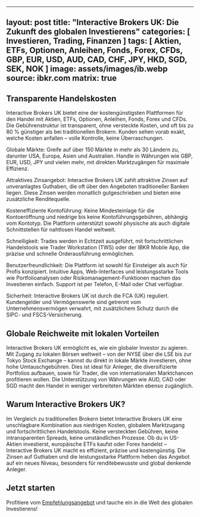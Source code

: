 
---
layout: post
title: "Interactive Brokers UK: Die Zukunft des globalen Investierens"
categories: [ Investieren, Trading, Finanzen ]
tags: [ Aktien, ETFs, Optionen, Anleihen, Fonds, Forex, CFDs, GBP, EUR, USD, AUD, CAD, CHF, JPY, HKD, SGD, SEK, NOK ]
image: assets/images/ib.webp
source: ibkr.com
matrix: true
---

## Transparente Handelskosten
Interactive Brokers UK bietet eine der kostengünstigsten Plattformen für den Handel mit Aktien, ETFs, Optionen, Anleihen, Fonds, Forex und CFDs. Die Gebührenstruktur ist transparent, ohne versteckte Kosten, und oft bis zu 80 % günstiger als bei traditionellen Brokern. Kunden sehen vorab exakt, welche Kosten anfallen – volle Kontrolle, keine Überraschungen.

Globale Märkte: Greife auf über 150 Märkte in mehr als 30 Ländern zu, darunter USA, Europa, Asien und Australien. Handle in Währungen wie GBP, EUR, USD, JPY und vielen mehr, mit direkten Marktzugängen für maximale Effizienz.

Attraktives Zinsangebot: Interactive Brokers UK zahlt attraktive Zinsen auf unveranlagtes Guthaben, die oft über den Angeboten traditioneller Banken liegen. Diese Zinsen werden monatlich gutgeschrieben und bieten eine zusätzliche Renditequelle.

Kosteneffiziente Kontoführung: Keine Mindesteinlage für die Kontoeröffnung und niedrige bis keine Kontoführungsgebühren, abhängig vom Kontotyp. Die Plattform unterstützt sowohl physische als auch digitale Schnittstellen für nahtlosen Handel weltweit.

Schnelligkeit: Trades werden in Echtzeit ausgeführt, mit fortschrittlichen Handelstools wie Trader Workstation (TWS) oder der IBKR Mobile App, die präzise und schnelle Orderausführung ermöglichen.

Benutzerfreundlichkeit: Die Plattform ist sowohl für Einsteiger als auch für Profis konzipiert. Intuitive Apps, Web-Interfaces und leistungsstarke Tools wie Portfolioanalysen oder Risikomanagement-Funktionen machen das Investieren einfach. Support ist per Telefon, E-Mail oder Chat verfügbar.

Sicherheit: Interactive Brokers UK ist durch die FCA (UK) reguliert. Kundengelder und Vermögenswerte sind getrennt vom Unternehmensvermögen verwahrt, mit zusätzlichem Schutz durch die SIPC- und FSCS-Versicherung.

## Globale Reichweite mit lokalen Vorteilen
Interactive Brokers UK ermöglicht es, wie ein globaler Investor zu agieren. Mit Zugang zu lokalen Börsen weltweit – von der NYSE über die LSE bis zur Tokyo Stock Exchange – kannst du direkt in lokale Märkte investieren, ohne hohe Umtauschgebühren. Dies ist ideal für Anleger, die diversifizierte Portfolios aufbauen, sowie für Trader, die von internationalen Marktchancen profitieren wollen. Die Unterstützung von Währungen wie AUD, CAD oder SGD macht den Handel in weniger verbreiteten Märkten ebenso zugänglich.

## Warum Interactive Brokers UK?
Im Vergleich zu traditionellen Brokern bietet Interactive Brokers UK eine unschlagbare Kombination aus niedrigen Kosten, globalem Marktzugang und fortschrittlichen Handelstools. Keine versteckten Gebühren, keine intransparenten Spreads, keine umständlichen Prozesse. Ob du in US-Aktien investierst, europäische ETFs kaufst oder Forex handelst – Interactive Brokers UK macht es effizient, präzise und kostengünstig. Die Zinsen auf Guthaben und die leistungsstarke Plattform heben das Angebot auf ein neues Niveau, besonders für renditebewusste und global denkende Anleger.

## Jetzt starten
Profitiere vom [Empfehlungsangebot](https://tinyurl.com/3t7857zc) und tauche ein in die Welt des globalen Investierens! 
